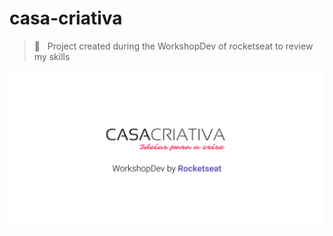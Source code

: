 # casa-criativa
> 🚀   Project created during the WorkshopDev of rocketseat to review my skills


![](public/social-preview-casa-criativa.png)
